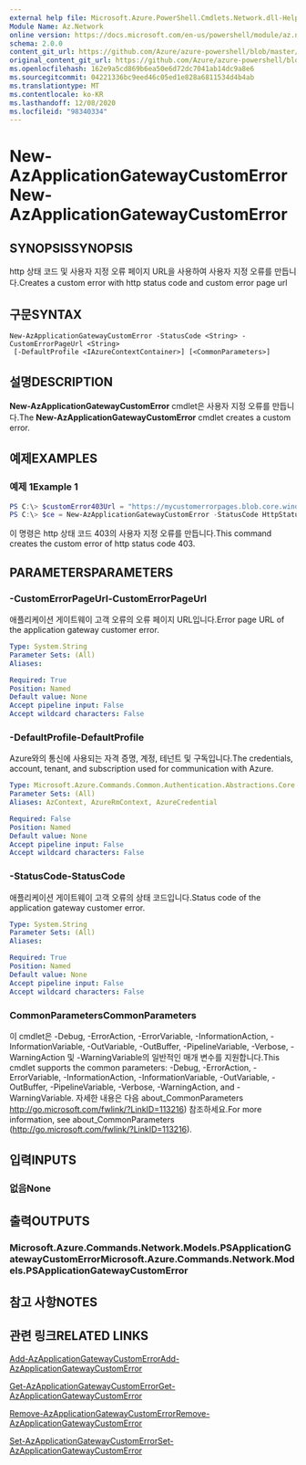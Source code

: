 ```yaml
---
external help file: Microsoft.Azure.PowerShell.Cmdlets.Network.dll-Help.xml
Module Name: Az.Network
online version: https://docs.microsoft.com/en-us/powershell/module/az.network/new-azapplicationgatewaycustomerror
schema: 2.0.0
content_git_url: https://github.com/Azure/azure-powershell/blob/master/src/Network/Network/help/New-AzApplicationGatewayCustomError.md
original_content_git_url: https://github.com/Azure/azure-powershell/blob/master/src/Network/Network/help/New-AzApplicationGatewayCustomError.md
ms.openlocfilehash: 162e9a5cd869b6ea50e6d72dc7041ab14dc9a8e6
ms.sourcegitcommit: 04221336bc9eed46c05ed1e828a6811534d4b4ab
ms.translationtype: MT
ms.contentlocale: ko-KR
ms.lasthandoff: 12/08/2020
ms.locfileid: "98340334"
---
```

# <span data-ttu-id="2f5c0-101">New-AzApplicationGatewayCustomError</span><span class="sxs-lookup"><span data-stu-id="2f5c0-101">New-AzApplicationGatewayCustomError</span></span>

## <span data-ttu-id="2f5c0-102">SYNOPSIS</span><span class="sxs-lookup"><span data-stu-id="2f5c0-102">SYNOPSIS</span></span>
<span data-ttu-id="2f5c0-103">http 상태 코드 및 사용자 지정 오류 페이지 URL을 사용하여 사용자 지정 오류를 만듭니다.</span><span class="sxs-lookup"><span data-stu-id="2f5c0-103">Creates a custom error with http status code and custom error page url</span></span> 

## <span data-ttu-id="2f5c0-104">구문</span><span class="sxs-lookup"><span data-stu-id="2f5c0-104">SYNTAX</span></span>

```
New-AzApplicationGatewayCustomError -StatusCode <String> -CustomErrorPageUrl <String>
 [-DefaultProfile <IAzureContextContainer>] [<CommonParameters>]
```

## <span data-ttu-id="2f5c0-105">설명</span><span class="sxs-lookup"><span data-stu-id="2f5c0-105">DESCRIPTION</span></span>
<span data-ttu-id="2f5c0-106">**New-AzApplicationGatewayCustomError** cmdlet은 사용자 지정 오류를 만듭니다.</span><span class="sxs-lookup"><span data-stu-id="2f5c0-106">The **New-AzApplicationGatewayCustomError** cmdlet creates a custom error.</span></span>

## <span data-ttu-id="2f5c0-107">예제</span><span class="sxs-lookup"><span data-stu-id="2f5c0-107">EXAMPLES</span></span>

### <span data-ttu-id="2f5c0-108">예제 1</span><span class="sxs-lookup"><span data-stu-id="2f5c0-108">Example 1</span></span>
```powershell
PS C:\> $customError403Url = "https://mycustomerrorpages.blob.core.windows.net/errorpages/403-another.htm"
PS C:\> $ce = New-AzApplicationGatewayCustomError -StatusCode HttpStatus403 -CustomErrorPageUrl $customError403Url
```

<span data-ttu-id="2f5c0-109">이 명령은 http 상태 코드 403의 사용자 지정 오류를 만듭니다.</span><span class="sxs-lookup"><span data-stu-id="2f5c0-109">This command creates the custom error of http status code 403.</span></span>

## <span data-ttu-id="2f5c0-110">PARAMETERS</span><span class="sxs-lookup"><span data-stu-id="2f5c0-110">PARAMETERS</span></span>

### <span data-ttu-id="2f5c0-111">-CustomErrorPageUrl</span><span class="sxs-lookup"><span data-stu-id="2f5c0-111">-CustomErrorPageUrl</span></span>
<span data-ttu-id="2f5c0-112">애플리케이션 게이트웨이 고객 오류의 오류 페이지 URL입니다.</span><span class="sxs-lookup"><span data-stu-id="2f5c0-112">Error page URL of the application gateway customer error.</span></span>

```yaml
Type: System.String
Parameter Sets: (All)
Aliases:

Required: True
Position: Named
Default value: None
Accept pipeline input: False
Accept wildcard characters: False
```

### <span data-ttu-id="2f5c0-113">-DefaultProfile</span><span class="sxs-lookup"><span data-stu-id="2f5c0-113">-DefaultProfile</span></span>
<span data-ttu-id="2f5c0-114">Azure와의 통신에 사용되는 자격 증명, 계정, 테넌트 및 구독입니다.</span><span class="sxs-lookup"><span data-stu-id="2f5c0-114">The credentials, account, tenant, and subscription used for communication with Azure.</span></span>

```yaml
Type: Microsoft.Azure.Commands.Common.Authentication.Abstractions.Core.IAzureContextContainer
Parameter Sets: (All)
Aliases: AzContext, AzureRmContext, AzureCredential

Required: False
Position: Named
Default value: None
Accept pipeline input: False
Accept wildcard characters: False
```

### <span data-ttu-id="2f5c0-115">-StatusCode</span><span class="sxs-lookup"><span data-stu-id="2f5c0-115">-StatusCode</span></span>
<span data-ttu-id="2f5c0-116">애플리케이션 게이트웨이 고객 오류의 상태 코드입니다.</span><span class="sxs-lookup"><span data-stu-id="2f5c0-116">Status code of the application gateway customer error.</span></span>

```yaml
Type: System.String
Parameter Sets: (All)
Aliases:

Required: True
Position: Named
Default value: None
Accept pipeline input: False
Accept wildcard characters: False
```

### <span data-ttu-id="2f5c0-117">CommonParameters</span><span class="sxs-lookup"><span data-stu-id="2f5c0-117">CommonParameters</span></span>
<span data-ttu-id="2f5c0-118">이 cmdlet은 -Debug, -ErrorAction, -ErrorVariable, -InformationAction, -InformationVariable, -OutVariable, -OutBuffer, -PipelineVariable, -Verbose, -WarningAction 및 -WarningVariable의 일반적인 매개 변수를 지원합니다.</span><span class="sxs-lookup"><span data-stu-id="2f5c0-118">This cmdlet supports the common parameters: -Debug, -ErrorAction, -ErrorVariable, -InformationAction, -InformationVariable, -OutVariable, -OutBuffer, -PipelineVariable, -Verbose, -WarningAction, and -WarningVariable.</span></span> <span data-ttu-id="2f5c0-119">자세한 내용은 다음 about_CommonParameters http://go.microsoft.com/fwlink/?LinkID=113216) 참조하세요.</span><span class="sxs-lookup"><span data-stu-id="2f5c0-119">For more information, see about_CommonParameters (http://go.microsoft.com/fwlink/?LinkID=113216).</span></span>

## <span data-ttu-id="2f5c0-120">입력</span><span class="sxs-lookup"><span data-stu-id="2f5c0-120">INPUTS</span></span>

### <span data-ttu-id="2f5c0-121">없음</span><span class="sxs-lookup"><span data-stu-id="2f5c0-121">None</span></span>

## <span data-ttu-id="2f5c0-122">출력</span><span class="sxs-lookup"><span data-stu-id="2f5c0-122">OUTPUTS</span></span>

### <span data-ttu-id="2f5c0-123">Microsoft.Azure.Commands.Network.Models.PSApplicationGatewayCustomError</span><span class="sxs-lookup"><span data-stu-id="2f5c0-123">Microsoft.Azure.Commands.Network.Models.PSApplicationGatewayCustomError</span></span>

## <span data-ttu-id="2f5c0-124">참고 사항</span><span class="sxs-lookup"><span data-stu-id="2f5c0-124">NOTES</span></span>

## <span data-ttu-id="2f5c0-125">관련 링크</span><span class="sxs-lookup"><span data-stu-id="2f5c0-125">RELATED LINKS</span></span>

[<span data-ttu-id="2f5c0-126">Add-AzApplicationGatewayCustomError</span><span class="sxs-lookup"><span data-stu-id="2f5c0-126">Add-AzApplicationGatewayCustomError</span></span>](./Add-AzApplicationGatewayCustomError.md)

[<span data-ttu-id="2f5c0-127">Get-AzApplicationGatewayCustomError</span><span class="sxs-lookup"><span data-stu-id="2f5c0-127">Get-AzApplicationGatewayCustomError</span></span>](./Get-AzApplicationGatewayCustomError.md)

[<span data-ttu-id="2f5c0-128">Remove-AzApplicationGatewayCustomError</span><span class="sxs-lookup"><span data-stu-id="2f5c0-128">Remove-AzApplicationGatewayCustomError</span></span>](./Remove-AzApplicationGatewayCustomError.md)

[<span data-ttu-id="2f5c0-129">Set-AzApplicationGatewayCustomError</span><span class="sxs-lookup"><span data-stu-id="2f5c0-129">Set-AzApplicationGatewayCustomError</span></span>](./Set-AzApplicationGatewayCustomError.md)
